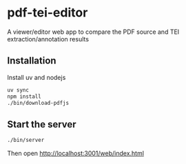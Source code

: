 # pdf-tei-editor

A viewer/editor web app to compare the PDF source and TEI extraction/annotation results

## Installation

Install uv and nodejs

```bash
uv sync
npm install
./bin/download-pdfjs
```

## Start the server

```bash
./bin/server
```

Then open <http://localhost:3001/web/index.html>

